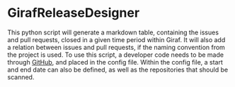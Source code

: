 # GirafReleaseDesigner
This python script will generate a markdown table, containing the issues and pull requests, closed in a given time period within Giraf.
It will also add a relation between issues and pull requests, if the naming convention from the project is used.
To use this script, a developer code needs to be made through [GitHub](https://github.com/settings/tokens), and placed in the config file.
Within the config file, a start and end date can also be defined, as well as the repositories that should be scanned.
